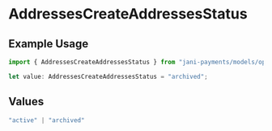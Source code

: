 # AddressesCreateAddressesStatus

## Example Usage

```typescript
import { AddressesCreateAddressesStatus } from "jani-payments/models/operations";

let value: AddressesCreateAddressesStatus = "archived";
```

## Values

```typescript
"active" | "archived"
```